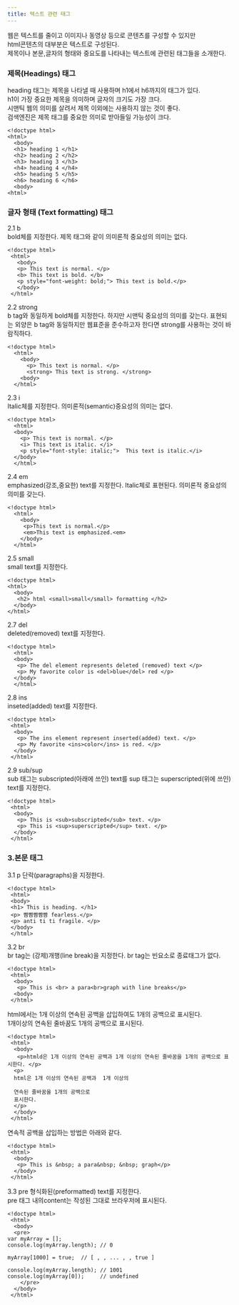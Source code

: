 ```yaml
---
title: 텍스트 관련 태그
---
```


웹은 텍스트를 줄이고 이미지나 동영상 등으로 콘텐츠를 구성할 수 있지만 <br>
html콘텐츠의 대부분은 텍스트로 구성된다. <br>
제목이나 본문,글자의 형태와 중요도를 나타내는 텍스트에 관련된 태그들을 소개한다.<br>

### 제목(Headings) 태그 <br>
heading 태그는 제목을 나타낼 때 사용하며 h1에서 h6까지의 태그가 있다. <br>
h1이 가장 중요한 제목을 의미하며 글자의 크기도 가장 크다. <br>
시맨틱 웹의 의미를 살려서 제목 이외에는 사용하지 않는 것이 좋다. <br>
검색엔진은 제목 태그를 중요한 의미로 받아들일 가능성이 크다. <br>
```
<!doctype html>
<html>
  <body>
  <h1> heading 1 </h1>
  <h2> heading 2 </h2>
  <h3> heading 3 </h3>
  <h4> heading 4 </h4>
  <h5> heading 5 </h5>
  <h6> heading 6 </h6>
  <body>
<html>
```
### 글자 형태 (Text formatting) 태그 <br>
2.1 b <br>
bold체를 지정한다. 제목 태그와 같이 의미론적 중요성의 의미는 없다. <br>
```
<!doctype html>
 <html>
   <body>
   <p> This text is normal. </p>
   <b> This text is bold. </b>
   <p style="font-weight: bold;"> This text is bold.</p>
   </body>
 </html>
```
2.2 strong <br>
b tag와 동일하게 bold체를 지정한다. 하지만 시맨틱 중요성의 의미를 갖는다.
표현되는 외양은 b tag와 동일하지만 웹표준을 준수하고자 한다면 strong를 사용하는 것이 바람직하다.
```
<!doctype html>
  <html>
    <body>
      <p> This text is normal. </p>
      <strong> This text is strong. </strong>
    <body>
  </html>
```

2.3 i <br>
Italic체를 지정한다. 의미론적(semantic)중요성의 의미는 없다. <br>
```
<!doctype html>
  <html>
  <body>
    <p> This text is normal. </p>
    <i> This text is italic. </i>
    <p style="font-style: italic;">  This text is italic.</i>
  </body>
  </html>
```
2.4 em <br>
emphasized(강조,중요한) text를 지정한다. Italic체로 표현된다. 의미론적 중요성의 의미를 갖는다. <br>
```
<!doctype html>
  <html>
    <body>
     <p>This text is normal.</p>
     <em>This text is emphasized.<em>
    </body>
  </html>
```
2.5 small<br>
small text를 지정한다. <br>
```
<!doctype html>
<html>
  <body>
   <h2> html <small>small</small> formatting </h2>
  </body>
</html>
```
2.7 del <br>
deleted(removed) text를 지정한다.<br>
```
<!doctype html>
  <html>
  <body>
   <p> The del element represents deleted (removed) text </p>
   <p> My favorite color is <del>blue</del> red </p>
  </body>
  </html>
```
2.8 ins <br>
inseted(added) text를 지정한다. <br>
```
<!doctype html>
 <html>
  <body>
   <p> The ins element represent inserted(added) text. </p>
   <p> My favorite <ins>color</ins> is red. </p>
  </body>
 </html>
```
2.9 sub/sup <br>
sub 태그는 subscripted(아래에 쓰인) text를 sup 태그는 superscripted(위에 쓰인) text를 지정한다.
```
<!doctype html>
 <html>
  <body>
   <p> This is <sub>subscripted</sub> text. </p>
   <p> This is <sup>superscripted</sup> text. </p>
  </body>
 </html>
```
### 3.본문 태그 <br>
3.1 p
단락(paragraphs)을 지정한다. 
```
<!doctype html>
 <html>
 <body>
 <h1> This is heading. </h1>
 <p> 빰빰빰빰빰 fearless.</p>
 <p> anti ti ti fragile. </p>
 </body>
 </html>
```
3.2 br<br>
br tag는 (강제)개행(line break)을 지정한다. br tag는 빈요소로 종료태그가 없다. <br>
```
<!doctype html>
 <html>
  <body>
   <p> This is <br> a para<br>graph with line breaks</p>
  <body>
 </html>
```
html에서는 1개 이상의 연속된 공백을 삽입하여도 1개의 공백으로 표시된다. <br>
1개이상의 연속된 줄바꿈도 1개의 공백으로 표시된다.<br>
```
<!doctype html>
 <html>
  <body>
   <p>htmld은 1개 이상의 연속된 공백과 1개 이상의 연속된 줄바꿈을 1개의 공백으로 표시한다. </p>
  <p>
  html은 1개 이상의 연속된 공백과  1개 이상의 
  
  연속된 줄바꿈을 1개의 공백으로
  표시한다.
  </p>
  </body>
 </html>
```
연속적 공백을 삽입하는 방법은 아래와 같다. 
```
<!doctype html>
 <html>
  <body>
   <p> This is &nbsp; a para&nbsp; &nbsp; graph</p>
  </body>
 </html>
```
3.3 pre 
형식화된(preformatted) text를 지정한다. <br>
pre 태그 내의content는 작성된 그대로 브라우저에 표시된다. <br>
```
<!doctype html>
 <html>
  <body>
  <pre>
var myArray = [];
console.log(myArray.length); // 0

myArray[1000] = true;  // [ , , ... , , true ]

console.log(myArray.length); // 1001
console.log(myArray[0]);     // undefined
    </pre>
  </body>
 </html> 
  
```
